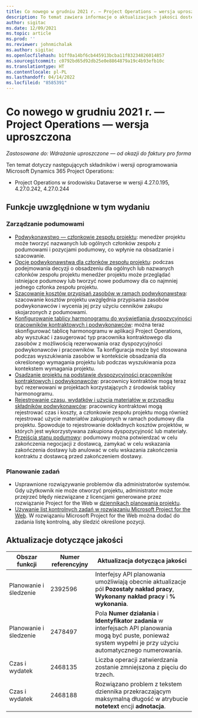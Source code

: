 ```yaml
---
title: Co nowego w grudniu 2021 r. — Project Operations — wersja uproszczona
description: To temat zawiera informacje o aktualizacjach jakości dostępnych w wydaniu Project Operations — wersja uproszczona w grudniu 2021 r.
author: sigitac
ms.date: 12/09/2021
ms.topic: article
ms.prod: ''
ms.reviewer: johnmichalak
ms.author: sigitac
ms.openlocfilehash: b1ff0a14bf6cb445913bcba11f83234826014857
ms.sourcegitcommit: c0792bd65d92db25e0e8864879a19c4b93efb10c
ms.translationtype: HT
ms.contentlocale: pl-PL
ms.lasthandoff: 04/14/2022
ms.locfileid: "8585391"
---
```

# <a name="whats-new-december-2021---project-operations-lite-deployment"></a>Co nowego w grudniu 2021 r. — Project Operations — wersja uproszczona

_Zastosowane do: Wdrażanie uproszczone — od okazji do faktury pro forma_

Ten temat dotyczy następujących składników i wersji oprogramowania Microsoft Dynamics 365 Project Operations:

- Project Operations w środowisku Dataverse w wersji 4.27.0.195, 4.27.0.242, 4.27.0.244


## <a name="features-included-in-this-release"></a>Funkcje uwzględnione w tym wydaniu

### <a name="subcontract-management"></a>Zarządzanie podumowami 

- [Podwykonawstwo — członkowie zespołu projektu](../subcontracting/subcontracting-project-team-members.md): menedżer projektu może tworzyć nazwanych lub ogólnych członków zespołu z podumowami i pozycjami podumowy, co wpłynie na obsadzanie i szacowanie.
- [Opcje podwykonawstwa dla członków zespołu projektu](../subcontracting/subcon-options.md): podczas podejmowania decyzji o obsadzeniu dla ogólnych lub nazwanych członków zespołu projektu menedżer projektu może przeglądać istniejące podumowy lub tworzyć nowe podumowy dla co najmniej jednego członka zespołu projektu. 
- [Szacowanie kosztów przypisań zasobów w ramach podwykonawstwa](../subcontracting/costing-subcon-ra.md): szacowanie kosztów projektu uwzględnia przypisania zasobów podwykonawców i wycenia jej przy użyciu cenników zakupu skojarzonych z podumowami. 
- [Konfigurowanie tablicy harmonogramu do wyświetlania dyspozycyjności pracowników kontraktowych i podwykonawców](../subcontracting/configure-sb-subcon.md): można teraz skonfigurować tablicę harmonogramu w aplikacji Project Operations, aby wyszukać i zasugerować typ pracownika kontraktowego dla zasobów z możliwością rezerwowania oraz dyspozycyjności podwykonawców i pracowników. Ta konfiguracja może być stosowana podczas wyszukiwania zasobów w kontekście obsadzania dla określonego wymagania projektu lub podczas wyszukiwania poza kontekstem wymagania projektu.
- [Osadzanie projektu na podstawie dyspozycyjności pracowników kontraktowych i podwykonawców](../subcontracting/staffing-cw.md): pracownicy kontraktów mogą teraz być rezerwowani w projektach korzystających z środowisk tablicy harmonogramu.
- [Rejestrowanie czasu, wydatków i użycia materiałów w przypadku składników podwykonawców](../subcontracting/recording-subcon-actuals.md): pracownicy kontraktowi mogą rejestrować czas i koszty, a członkowie zespołu projektu mogą również rejestrować użycie materiałów zakupionych w ramach podumowy dla projektu. Spowoduje to rejestrowanie dokładnych kosztów projektów, w których jest wykorzystywana zakupiona dyspozycyjność lub materiały.
- [Przejścia stanu podumowy](../subcontracting/subcon-states.md): podumowy można potwierdzać w celu zakończenia negocjacji z dostawcą, zamykać w celu wskazania zakończenia dostawy lub anulować w celu wskazania zakończenia kontraktu z dostawcą przed zakończeniem dostawy.

### <a name="task-planning"></a>Planowanie zadań
- Usprawnione rozwiązywanie problemów dla administratorów systemów. Gdy użytkownik nie może otworzyć projektu, administrator może przejrzeć błędy niezwiązane z licencjami generowane przez rozwiązanie Project for the Web w [dziennikach planowania projektu](../../project-management/schedule-api-logs.md).
- [Używanie list kontrolnych zadań w rozwiązaniu Microsoft Project for the Web](https://support.microsoft.com/en-us/office/use-task-checklists-in-microsoft-project-for-the-web-c69bcf73-5c75-4ad3-9893-6d6f92360e9c). W rozwiązaniu Microsoft Project for the Web można dodać do zadania listę kontrolną, aby śledzić określone pozycji.

## <a name="quality-updates"></a>Aktualizacje dotyczące jakości

| **Obszar funkcji** | **Numer referencyjny** | **Aktualizacja dotycząca jakości** |
| --- | --- | --- |
| Planowanie i śledzenie | 2392596 | Interfejsy API planowania umożliwiają obecnie aktualizacje pól **Pozostały nakład pracy**, **Wykonany nakład pracy** i **% wykonania**. |
| Planowanie i śledzenie | 2478497 | Pola **Numer działania** i **Identyfikator zadania** w interfejsach API planowania mogą być puste, ponieważ system wypełni je przy użyciu automatycznego numerowania.|
| Czas i wydatek | 2468135 | Liczba operacji zatwierdzania zostanie zmniejszona z pięciu do trzech. |
| Czas i wydatek | 2468188 | Rozwiązano problem z tekstem dziennika przekraczającym maksymalną długość w atrybucie **notetext** encji **adnotacja**. |
